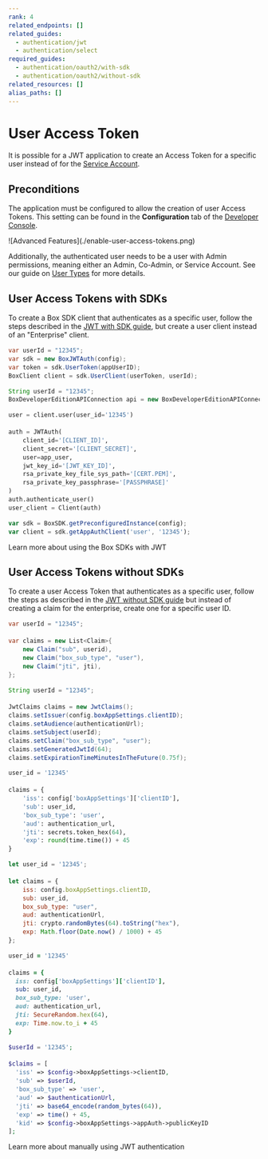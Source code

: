 ```yaml
---
rank: 4
related_endpoints: []
related_guides:
  - authentication/jwt
  - authentication/select
required_guides:
  - authentication/oauth2/with-sdk
  - authentication/oauth2/without-sdk
related_resources: []
alias_paths: []
---
```


# User Access Token

It is possible for a JWT application to create an Access Token for a specific
user instead of for the [Service Account][sa].

## Preconditions

The application must be configured to allow the creation of user Access Tokens.
This setting can be found in the **Configuration** tab of the
[Developer Console][devconsole].

<ImageFrame border center>
  ![Advanced Features](./enable-user-access-tokens.png)
</ImageFrame>

Additionally, the authenticated user needs to be a user with Admin permissions,
meaning either an Admin, Co-Admin, or Service Account. See our guide on
[User Types](page://platform/user-types) for more details.

## User Access Tokens with SDKs

To create a Box SDK client that authenticates as a specific user, follow the
steps described in the [JWT with SDK guide](g://authentication/jwt/with-sdk),
but create a user client instead of an "Enterprise" client.

<Tabs>
  <Tab title='.Net'>

```csharp
var userId = "12345";
var sdk = new BoxJWTAuth(config);
var token = sdk.UserToken(appUserID);
BoxClient client = sdk.UserClient(userToken, userId);
```

  </Tab>

  <Tab title='Java'>

<!-- markdownlint-disable line-length -->

```java
String userId = "12345";
BoxDeveloperEditionAPIConnection api = new BoxDeveloperEditionAPIConnection.getAppUserConnection(userId, config)
```

<!-- markdownlint-enable line-length -->

  </Tab>

  <Tab title='Python'>

```python
user = client.user(user_id='12345')

auth = JWTAuth(
    client_id='[CLIENT_ID]',
    client_secret='[CLIENT_SECRET]',
    user=app_user,
    jwt_key_id='[JWT_KEY_ID]',
    rsa_private_key_file_sys_path='[CERT.PEM]',
    rsa_private_key_passphrase='[PASSPHRASE]'
)
auth.authenticate_user()
user_client = Client(auth)
```

  </Tab>

  <Tab title='Node'>

```js
var sdk = BoxSDK.getPreconfiguredInstance(config);
var client = sdk.getAppAuthClient('user', '12345');
```

  </Tab>
</Tabs>

<CTA to='g://authentication/jwt/with-sdk'>
  Learn more about using the Box SDKs with JWT
</CTA>

## User Access Tokens without SDKs

To create a user Access Token that authenticates as a specific user, follow the
steps as described in the
[JWT without SDK guide](g://authentication/jwt/without-sdk) but instead of creating
a claim for the enterprise, create one for a specific user ID.

<Tabs>
  <Tab title='.Net'>

```csharp
var userId = "12345";

var claims = new List<Claim>{
    new Claim("sub", userid),
    new Claim("box_sub_type", "user"),
    new Claim("jti", jti),
};
```

  </Tab>

  <Tab title='Java'>

```java
String userId = "12345";

JwtClaims claims = new JwtClaims();
claims.setIssuer(config.boxAppSettings.clientID);
claims.setAudience(authenticationUrl);
claims.setSubject(userId);
claims.setClaim("box_sub_type", "user");
claims.setGeneratedJwtId(64);
claims.setExpirationTimeMinutesInTheFuture(0.75f);
```

  </Tab>

  <Tab title='Python'>

```python
user_id = '12345'

claims = {
    'iss': config['boxAppSettings']['clientID'],
    'sub': user_id,
    'box_sub_type': 'user',
    'aud': authentication_url,
    'jti': secrets.token_hex(64),
    'exp': round(time.time()) + 45
}
```

  </Tab>
  <Tab title='Node'>

```js
let user_id = '12345';

let claims = {
    iss: config.boxAppSettings.clientID,
    sub: user_id,
    box_sub_type: "user",
    aud: authenticationUrl,
    jti: crypto.randomBytes(64).toString("hex"),
    exp: Math.floor(Date.now() / 1000) + 45
};
```

  </Tab>
  <Tab title='Ruby'>

```ruby
user_id = '12345'

claims = {
  iss: config['boxAppSettings']['clientID'],
  sub: user_id,
  box_sub_type: 'user',
  aud: authentication_url,
  jti: SecureRandom.hex(64),
  exp: Time.now.to_i + 45
}
```

  </Tab>
  <Tab title='PHP'>

```php
$userId = '12345';

$claims = [
  'iss' => $config->boxAppSettings->clientID,
  'sub' => $userId,
  'box_sub_type' => 'user',
  'aud' => $authenticationUrl,
  'jti' => base64_encode(random_bytes(64)),
  'exp' => time() + 45,
  'kid' => $config->boxAppSettings->appAuth->publicKeyID
];
```

  </Tab>
</Tabs>

<CTA to='g://authentication/jwt/with-sdk'>
  Learn more about manually using JWT authentication
</CTA>

[devconsole]: https://app.box.com/developers/console
[sa]: page://platform/user-types/#service-account